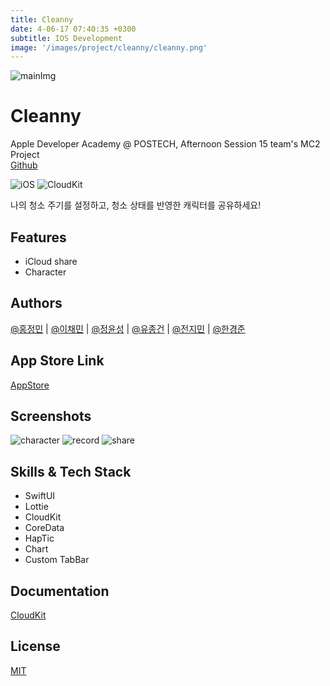 ```yaml
---
title: Cleanny
date: 4-06-17 07:40:35 +0300
subtitle: IOS Development
image: '/images/project/cleanny/cleanny.png'
---
```


![mainImg](https://user-images.githubusercontent.com/96639917/174968931-6b0c8706-32c6-4a0d-b5a3-60a9b9f29cab.png)

# Cleanny
Apple Developer Academy @ POSTECH, Afternoon Session 15 team's MC2 Project<br>
[Github](https://github.com/DeveloperAcademy-POSTECH/MC2-Team15-Cleanny)

![iOS](https://img.shields.io/badge/Swift-iOS-51a9e8?logo=Swift)
![CloudKit](https://img.shields.io/badge/with-CloudKit-3693F3?logo=iCloud)

나의 청소 주기를 설정하고, 청소 상태를 반영한 캐릭터를 공유하세요!

## Features
- iCloud share
- Character

## Authors
[@홍정민](https://github.com/jeohong) | [@이채민](https://github.com/shinehardd) | [@정윤성](https://github.com/JungYunseong) | [@유종건](https://github.com/mycookie1) | [@전지민](https://github.com/JMM00) | [@한경준](https://github.com/HanGyeongjun)

## App Store Link
[AppStore](https://apps.apple.com/kr/app/cleanny/id1630640491)

## Screenshots
![character](https://user-images.githubusercontent.com/96639917/174968907-1101084a-d49e-4f60-980a-c65e80673b95.png)
![record](https://user-images.githubusercontent.com/96639917/174968937-722289ff-b4d0-48f8-b287-e41fbb2ef5bc.png)
![share](https://user-images.githubusercontent.com/96639917/174968942-c1111fa5-b81c-4f87-a684-065def297862.png)

## Skills & Tech Stack
- SwiftUI
- Lottie
- CloudKit
- CoreData
- HapTic
- Chart
- Custom TabBar

## Documentation
[CloudKit]([https://linktodocumentation](https://developer.apple.com/documentation/cloudkit/shared_records/sharing_cloudkit_data_with_other_icloud_users))

## License
[MIT](https://choosealicense.com/licenses/mit/)